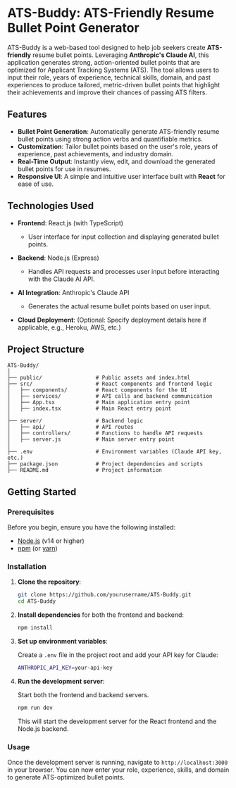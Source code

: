 
# ATS-Buddy: ATS-Friendly Resume Bullet Point Generator

ATS-Buddy is a web-based tool designed to help job seekers create **ATS-friendly** resume bullet points. Leveraging **Anthropic's Claude AI**, this application generates strong, action-oriented bullet points that are optimized for Applicant Tracking Systems (ATS). The tool allows users to input their role, years of experience, technical skills, domain, and past experiences to produce tailored, metric-driven bullet points that highlight their achievements and improve their chances of passing ATS filters.

## Features

- **Bullet Point Generation**: Automatically generate ATS-friendly resume bullet points using strong action verbs and quantifiable metrics.
- **Customization**: Tailor bullet points based on the user's role, years of experience, past achievements, and industry domain.
- **Real-Time Output**: Instantly view, edit, and download the generated bullet points for use in resumes.
- **Responsive UI**: A simple and intuitive user interface built with **React** for ease of use.
  
## Technologies Used

- **Frontend**: React.js (with TypeScript)
  - User interface for input collection and displaying generated bullet points.
  
- **Backend**: Node.js (Express)
  - Handles API requests and processes user input before interacting with the Claude AI API.
  
- **AI Integration**: Anthropic's Claude API
  - Generates the actual resume bullet points based on user input.

- **Cloud Deployment**: (Optional: Specify deployment details here if applicable, e.g., Heroku, AWS, etc.)
  
## Project Structure

```
ATS-Buddy/
│
├── public/                 # Public assets and index.html
├── src/                    # React components and frontend logic
│   ├── components/         # React components for the UI
│   ├── services/           # API calls and backend communication
│   ├── App.tsx             # Main application entry point
│   ├── index.tsx           # Main React entry point
│
├── server/                 # Backend logic
│   ├── api/                # API routes
│   ├── controllers/        # Functions to handle API requests
│   ├── server.js           # Main server entry point
│
├── .env                    # Environment variables (Claude API key, etc.)
├── package.json            # Project dependencies and scripts
├── README.md               # Project information
```

## Getting Started

### Prerequisites

Before you begin, ensure you have the following installed:
- [Node.js](https://nodejs.org/) (v14 or higher)
- [npm](https://www.npmjs.com/) (or [yarn](https://yarnpkg.com/))

### Installation

1. **Clone the repository**:

   ```bash
   git clone https://github.com/yourusername/ATS-Buddy.git
   cd ATS-Buddy
   ```

2. **Install dependencies** for both the frontend and backend:

   ```bash
   npm install
   ```

3. **Set up environment variables**:

   Create a `.env` file in the project root and add your API key for Claude:

   ```bash
   ANTHROPIC_API_KEY=your-api-key
   ```

4. **Run the development server**:

   Start both the frontend and backend servers.

   ```bash
   npm run dev
   ```

   This will start the development server for the React frontend and the Node.js backend.

### Usage

Once the development server is running, navigate to `http://localhost:3000` in your browser. You can now enter your role, experience, skills, and domain to generate ATS-optimized bullet points.
